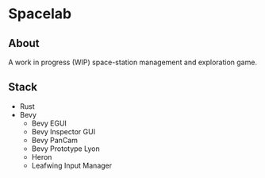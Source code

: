 # Spacelab

## About

A work in progress (WIP) space-station management and exploration game.

## Stack

- Rust
- Bevy
    - Bevy EGUI
    - Bevy Inspector GUI
    - Bevy PanCam
    - Bevy Prototype Lyon
    - Heron
    - Leafwing Input Manager

